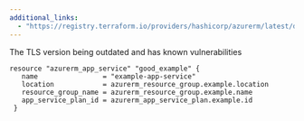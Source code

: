 ```yaml
---
additional_links: 
  - "https://registry.terraform.io/providers/hashicorp/azurerm/latest/docs/resources/app_service#min_tls_version"
---
```


The TLS version being outdated and has known vulnerabilities

```hcl
resource "azurerm_app_service" "good_example" {
   name                = "example-app-service"
   location            = azurerm_resource_group.example.location
   resource_group_name = azurerm_resource_group.example.name
   app_service_plan_id = azurerm_app_service_plan.example.id
 }
```
